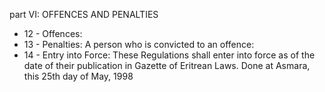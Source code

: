 part VI: OFFENCES AND PENALTIES

<ul>
			<li>12 - Offences: <ul>
			</ul></li>			<li>13 - Penalties: A person who is convicted to an offence:<ul>
			</ul></li>			<li>14 - Entry into Force: These Regulations shall enter into force as of the date of their publication in Gazette of Eritrean Laws. Done at Asmara, this 25th day of May, 1998<ul>
			</ul></li></ul>